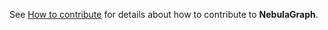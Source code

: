 See [How to contribute](https://github.com/vesoft-inc/nebula-community/blob/master/Community/how-to-contribute.md) for details about how to contribute to **NebulaGraph**.
